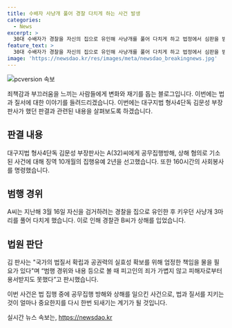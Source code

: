 ```yaml
---
title: 수배자 사냥개 풀어 경찰 다치게 하는 사건 발생
categories:
  - News
excerpt: >
  30대 수배자가 경찰을 자신의 집으로 유인해 사냥개를 풀어 다치게 하고 법정에서 심판을 받았다. A씨는 경찰을 집으로 유인한 후 사냥개 3마리를 풀어 B씨에게 상해를 입힌 혐의로 기소됐다. 법조계에 따르면 대구지법 형사4단독 김문성 부장판사는 A씨에게 징역 10개월의 집행유예 2년과 160시간의 사회봉사를 선고했다. A씨는 형집행을 방해하고 상해를 가했다는 이유로 책임을 물렸다.
feature_text: >
  30대 수배자가 경찰을 자신의 집으로 유인해 사냥개를 풀어 다치게 하고 법정에서 심판을 받았다. A씨는 경찰을 집으로 유인한 후 사냥개 3마리를 풀어 B씨에게 상해를 입힌 혐의로 기소됐다. 법조계에 따르면 대구지법 형사4단독 김문성 부장판사는 A씨에게 징역 10개월의 집행유예 2년과 160시간의 사회봉사를 선고했다. A씨는 형집행을 방해하고 상해를 가했다는 이유로 책임을 물렸다.
image: 'https://newsdao.kr/res/images/meta/newsdao_breakingnews.jpg'
---
```


<p><img src="https://newsdao.kr/res/images/meta/newsdao_breakingnews.jpg" alt="pcversion 속보" /></p>

<p>죄책감과 부끄러움을 느끼는 사람들에게 변화와 재기를 돕는 블로그입니다. 이번에는 법과 질서에 대한 이야기를 들려드리겠습니다. 이번에는 대구지법 형사4단독 김문성 부장판사가 했던 판결과 관련된 내용을 살펴보도록 하겠습니다.</p>

<h2 data-ke-size="size26">판결 내용</h2>

<p data-ke-size="size16">대구지법 형사4단독 김문성 부장판사는 A(32)씨에게 공무집행방해, 상해 혐의로 기소된 사건에 대해 징역 10개월의 집행유예 2년을 선고했습니다. 또한 160시간의 사회봉사를 명령했습니다.</p>

<h2 data-ke-size="size26">범행 경위</h2>

<p data-ke-size="size16">A씨는 지난해 3월 16일 자신을 검거하려는 경찰을 집으로 유인한 후 키우던 사냥개 3마리를 풀어 다치게 했습니다. 이로 인해 경찰관 B씨가 상해를 입었습니다.</p>

<h2 data-ke-size="size26">법원 판단</h2>

<p data-ke-size="size16">김 판사는 "국가의 법질서 확립과 공권력의 실효성 확보를 위해 엄정한 책임을 물을 필요가 있다"며 “범행 경위와 내용 등으로 볼 때 피고인의 죄가 가볍지 않고 피해자로부터 용서받지도 못했다”고 판시했습니다.</p>

<p>이번 사건은 법 집행 중에 공무집행 방해와 상해를 일으킨 사건으로, 법과 질서를 지키는 것이 얼마나 중요한지를 다시 한번 되새기는 계기가 될 것입니다.</p>
실시간 뉴스 속보는, <a href="https://newsdao.kr" rel="dofollow">https://newsdao.kr</a>


